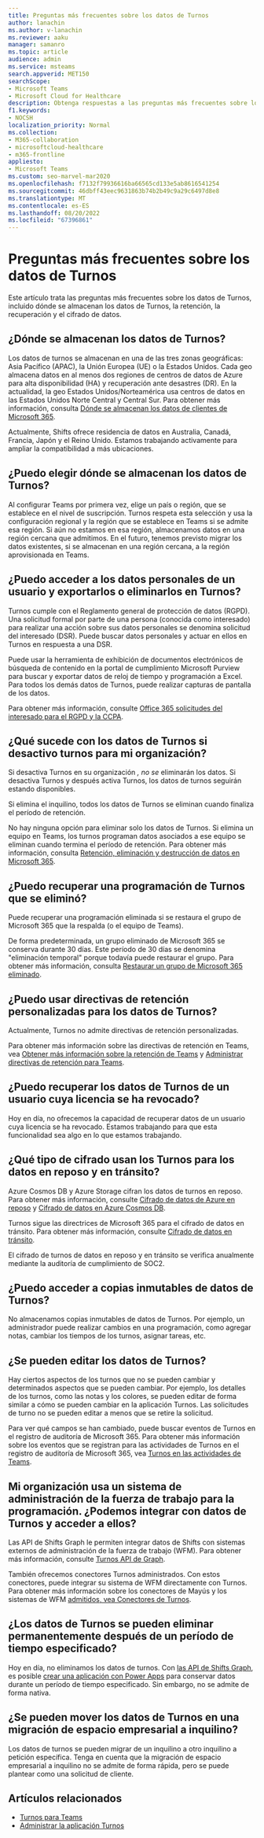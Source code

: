 ```yaml
---
title: Preguntas más frecuentes sobre los datos de Turnos
author: lanachin
ms.author: v-lanachin
ms.reviewer: aaku
manager: samanro
ms.topic: article
audience: admin
ms.service: msteams
search.appverid: MET150
searchScope:
- Microsoft Teams
- Microsoft Cloud for Healthcare
description: Obtenga respuestas a las preguntas más frecuentes sobre los datos de Turnos, incluido dónde se almacenan los datos de Turnos, la retención, la recuperación y el cifrado de datos.
f1.keywords:
- NOCSH
localization_priority: Normal
ms.collection:
- M365-collaboration
- microsoftcloud-healthcare
- m365-frontline
appliesto:
- Microsoft Teams
ms.custom: seo-marvel-mar2020
ms.openlocfilehash: f7132f79936616ba66565cd133e5ab8616541254
ms.sourcegitcommit: 46dbff43eec9631863b74b2b49c9a29c6497d8e8
ms.translationtype: MT
ms.contentlocale: es-ES
ms.lasthandoff: 08/20/2022
ms.locfileid: "67396861"
---
```

# <a name="shifts-data-faq"></a>Preguntas más frecuentes sobre los datos de Turnos

Este artículo trata las preguntas más frecuentes sobre los datos de Turnos, incluido dónde se almacenan los datos de Turnos, la retención, la recuperación y el cifrado de datos.

## <a name="where-is-shifts-data-stored"></a>¿Dónde se almacenan los datos de Turnos?

Los datos de turnos se almacenan en una de las tres zonas geográficas: Asia Pacífico (APAC), la Unión Europea (UE) o la Estados Unidos. Cada geo almacena datos en al menos dos regiones de centros de datos de Azure para alta disponibilidad (HA) y recuperación ante desastres (DR). En la actualidad, la geo Estados Unidos/Norteamérica usa centros de datos en las Estados Unidos Norte Central y Central Sur. Para obtener más información, consulta [Dónde se almacenan los datos de clientes de Microsoft 365](/microsoft-365/enterprise/o365-data-locations).

Actualmente, Shifts ofrece residencia de datos en Australia, Canadá, Francia, Japón y el Reino Unido. Estamos trabajando activamente para ampliar la compatibilidad a más ubicaciones.

## <a name="can-i-choose-where-shifts-data-is-stored"></a>¿Puedo elegir dónde se almacenan los datos de Turnos?

Al configurar Teams por primera vez, elige un país o región, que se establece en el nivel de suscripción. Turnos respeta esta selección y usa la configuración regional y la región que se establece en Teams si se admite esa región. Si aún no estamos en esa región, almacenamos datos en una región cercana que admitimos. En el futuro, tenemos previsto migrar los datos existentes, si se almacenan en una región cercana, a la región aprovisionada en Teams.

## <a name="can-i-access-and-export-or-delete-a-users-personal-data-in-shifts"></a>¿Puedo acceder a los datos personales de un usuario y exportarlos o eliminarlos en Turnos?

Turnos cumple con el Reglamento general de protección de datos (RGPD). Una solicitud formal por parte de una persona (conocida como interesado) para realizar una acción sobre sus datos personales se denomina solicitud del interesado (DSR). Puede buscar datos personales y actuar en ellos en Turnos en respuesta a una DSR.

Puede usar la herramienta de exhibición de documentos electrónicos de búsqueda de contenido en la portal de cumplimiento Microsoft Purview para buscar y exportar datos de reloj de tiempo y programación a Excel. Para todos los demás datos de Turnos, puede realizar capturas de pantalla de los datos.

Para obtener más información, consulte [Office 365 solicitudes del interesado para el RGPD y la CCPA](/microsoft-365/compliance/gdpr-dsr-office365).

## <a name="what-happens-to-shifts-data-if-i-turn-off-shifts-for-my-organization"></a>¿Qué sucede con los datos de Turnos si desactivo turnos para mi organización?

Si desactiva Turnos en su organización *, no se* eliminarán los datos. Si desactiva Turnos y después activa Turnos, los datos de turnos seguirán estando disponibles.

Si elimina el inquilino, todos los datos de Turnos se eliminan cuando finaliza el período de retención.

No hay ninguna opción para eliminar solo los datos de Turnos. Si elimina un equipo en Teams, los turnos programan datos asociados a ese equipo se eliminan cuando termina el período de retención. Para obtener más información, consulta [Retención, eliminación y destrucción de datos en Microsoft 365](/compliance/assurance/assurance-data-retention-deletion-and-destruction-overview).

## <a name="can-i-recover-a-shifts-schedule-that-was-deleted"></a>¿Puedo recuperar una programación de Turnos que se eliminó?

Puede recuperar una programación eliminada si se restaura el grupo de Microsoft 365 que la respalda (o el equipo de Teams).

De forma predeterminada, un grupo eliminado de Microsoft 365 se conserva durante 30 días. Este período de 30 días se denomina "eliminación temporal" porque todavía puede restaurar el grupo. Para obtener más información, consulta [Restaurar un grupo de Microsoft 365 eliminado](/microsoft-365/admin/create-groups/restore-deleted-group?tabs=admin-center).

## <a name="can-i-use-custom-retention-policies-for-shifts-data"></a>¿Puedo usar directivas de retención personalizadas para los datos de Turnos?

Actualmente, Turnos no admite directivas de retención personalizadas.

Para obtener más información sobre las directivas de retención en Teams, vea [Obtener más información sobre la retención de Teams](/microsoft-365/compliance/retention-policies-teams) y [Administrar directivas de retención para Teams](../../retention-policies.md).

## <a name="can-i-retrieve-shifts-data-for-a-user-whose-license-was-revoked"></a>¿Puedo recuperar los datos de Turnos de un usuario cuya licencia se ha revocado?

Hoy en día, no ofrecemos la capacidad de recuperar datos de un usuario cuya licencia se ha revocado. Estamos trabajando para que esta funcionalidad sea algo en lo que estamos trabajando.

## <a name="what-type-of-encryption-does-shifts-use-for-data-at-rest-and-in-transit"></a>¿Qué tipo de cifrado usan los Turnos para los datos en reposo y en tránsito?

Azure Cosmos DB y Azure Storage cifran los datos de turnos en reposo. Para obtener más información, consulte [Cifrado de datos de Azure en reposo](/azure/security/fundamentals/encryption-atrest) y [Cifrado de datos en Azure Cosmos DB](/azure/cosmos-db/database-encryption-at-rest).

Turnos sigue las directrices de Microsoft 365 para el cifrado de datos en tránsito. Para obtener más información, consulte [Cifrado de datos en tránsito](/compliance/assurance/assurance-encryption-in-transit).

El cifrado de turnos de datos en reposo y en tránsito se verifica anualmente mediante la auditoría de cumplimiento de SOC2.

## <a name="can-i-access-immutable-copies-of-shifts-data"></a>¿Puedo acceder a copias inmutables de datos de Turnos?

No almacenamos copias inmutables de datos de Turnos. Por ejemplo, un administrador puede realizar cambios en una programación, como agregar notas, cambiar los tiempos de los turnos, asignar tareas, etc.

## <a name="can-shifts-data-be-edited"></a>¿Se pueden editar los datos de Turnos?

Hay ciertos aspectos de los turnos que no se pueden cambiar y determinados aspectos que se pueden cambiar. Por ejemplo, los detalles de los turnos, como las notas y los colores, se pueden editar de forma similar a cómo se pueden cambiar en la aplicación Turnos. Las solicitudes de turno no se pueden editar a menos que se retire la solicitud.

Para ver qué campos se han cambiado, puede buscar eventos de Turnos en el registro de auditoría de Microsoft 365. Para obtener más información sobre los eventos que se registran para las actividades de Turnos en el registro de auditoría de Microsoft 365, vea [Turnos en las actividades de Teams](../../audit-log-events.md#shifts-in-teams-activities).

## <a name="my-organization-uses-a-workforce-management-system-for-scheduling-can-we-integrate-with-and-access-shifts-data"></a>Mi organización usa un sistema de administración de la fuerza de trabajo para la programación. ¿Podemos integrar con datos de Turnos y acceder a ellos?

Las API de Shifts Graph le permiten integrar datos de Shifts con sistemas externos de administración de la fuerza de trabajo (WFM). Para obtener más información, consulte [Turnos API de Graph](/graph/api/resources/shift).

También ofrecemos conectores Turnos administrados. Con estos conectores, puede integrar su sistema de WFM directamente con Turnos. Para obtener más información sobre los conectores de Mayús y los sistemas de WFM [admitidos, vea Conectores de Turnos](/microsoft-365/frontline/shifts-connectors).

## <a name="can-shifts-data-be-deleted-permanently-after-a-specified-period-of-time"></a>¿Los datos de Turnos se pueden eliminar permanentemente después de un período de tiempo especificado?

Hoy en día, no eliminamos los datos de turnos. Con [las API de Shifts Graph](/graph/api/resources/shift), es posible [crear una aplicación con Power Apps](/powerapps/maker/) para conservar datos durante un período de tiempo especificado. Sin embargo, no se admite de forma nativa.

## <a name="can-shifts-data-be-moved-in-a-tenant-to-tenant-migration"></a>¿Se pueden mover los datos de Turnos en una migración de espacio empresarial a inquilino?

Los datos de turnos se pueden migrar de un inquilino a otro inquilino a petición específica. Tenga en cuenta que la migración de espacio empresarial a inquilino no se admite de forma rápida, pero se puede plantear como una solicitud de cliente.

## <a name="related-articles"></a>Artículos relacionados

- [Turnos para Teams](../shifts-for-teams-landing-page.md)
- [Administrar la aplicación Turnos](manage-the-shifts-app-for-your-organization-in-teams.md)
